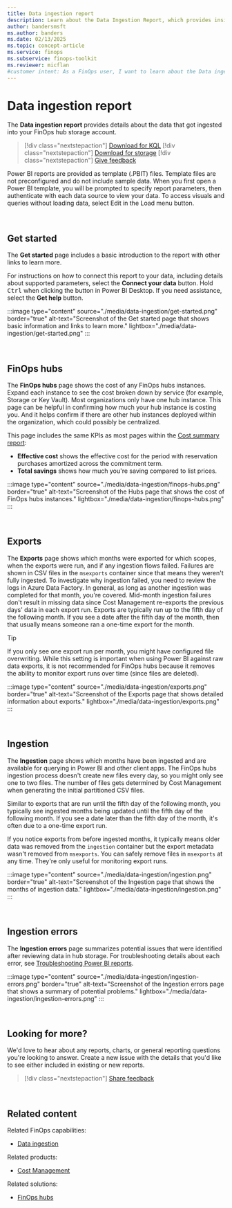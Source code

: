 ```yaml
---
title: Data ingestion report
description: Learn about the Data Ingestion Report, which provides insights into the data ingested into your FinOps hub storage account.
author: bandersmsft
ms.author: banders
ms.date: 02/13/2025
ms.topic: concept-article
ms.service: finops
ms.subservice: finops-toolkit
ms.reviewer: micflan
#customer intent: As a FinOps user, I want to learn about the Data ingestion report so that I can understand my incoming data.
---
```


<!-- cSpell:ignore nextstepaction -->
<!-- markdownlint-disable-next-line MD025 -->
# Data ingestion report

The **Data ingestion report** provides details about the data that got ingested into your FinOps hub storage account.

> [!div class="nextstepaction"]
> [Download for KQL](https://github.com/microsoft/finops-toolkit/releases/latest/download/PowerBI-kql.zip)
> [!div class="nextstepaction"]
> [Download for storage](https://github.com/microsoft/finops-toolkit/releases/latest/download/PowerBI-storage.zip)
> [!div class="nextstepaction"]
> [Give feedback](https://portal.azure.com/#view/HubsExtension/InProductFeedbackBlade/extensionName/FinOpsToolkit/cesQuestion/How%20easy%20or%20hard%20is%20it%20to%20understand%20and%20optimize%20cost%20and%20usage%20with%20the%20FinOps%20toolkit%20Data%20ingestion%20report%3F/cvaQuestion/How%20valuable%20is%20the%20Data%20ingestion%20report%3F/surveyId/FTK0.8/bladeName/PowerBI.Docs.DataIngestion/featureName/General)

Power BI reports are provided as template (.PBIT) files. Template files are not preconfigured and do not include sample data. When you first open a Power BI template, you will be prompted to specify report parameters, then authenticate with each data source to view your data. To access visuals and queries without loading data, select Edit in the Load menu button.

<br>

## Get started

The **Get started** page includes a basic introduction to the report with other links to learn more.

For instructions on how to connect this report to your data, including details about supported parameters, select the **Connect your data** button. Hold <kbd>Ctrl</kbd> when clicking the button in Power BI Desktop. If you need assistance, select the **Get help** button.

:::image type="content" source="./media/data-ingestion/get-started.png" border="true" alt-text="Screenshot of the Get started page that shows basic information and links to learn more." lightbox="./media/data-ingestion/get-started.png" :::

<br>

## FinOps hubs

The **FinOps hubs** page shows the cost of any FinOps hubs instances. Expand each instance to see the cost broken down by service (for example, Storage or Key Vault). Most organizations only have one hub instance. This page can be helpful in confirming how much your hub instance is costing you. And it helps confirm if there are other hub instances deployed within the organization, which could possibly be centralized.

This page includes the same KPIs as most pages within the [Cost summary report](cost-summary.md):

- **Effective cost** shows the effective cost for the period with reservation purchases amortized across the commitment term.
- **Total savings** shows how much you're saving compared to list prices.

:::image type="content" source="./media/data-ingestion/finops-hubs.png" border="true" alt-text="Screenshot of the Hubs page that shows the cost of FinOps hubs instances." lightbox="./media/data-ingestion/finops-hubs.png" :::

<br>

## Exports

The **Exports** page shows which months were exported for which scopes, when the exports were run, and if any ingestion flows failed. Failures are shown in CSV files in the `msexports` container since that means they weren't fully ingested. To investigate why ingestion failed, you need to review the logs in Azure Data Factory. In general, as long as another ingestion was completed for that month, you're covered. Mid-month ingestion failures don't result in missing data since Cost Management re-exports the previous days' data in each export run. Exports are typically run up to the fifth day of the following month. If you see a date after the fifth day of the month, then that usually means someone ran a one-time export for the month.

> [!TIP]
> If you only see one export run per month, you might have configured file overwriting. While this setting is important when using Power BI against raw data exports, it is not recommended for FinOps hubs because it removes the ability to monitor export runs over time (since files are deleted).

:::image type="content" source="./media/data-ingestion/exports.png" border="true" alt-text="Screenshot of the Exports page that shows detailed information about exports." lightbox="./media/data-ingestion/exports.png" :::

<br>

## Ingestion

The **Ingestion** page shows which months have been ingested and are available for querying in Power BI and other client apps. The FinOps hubs ingestion process doesn't create new files every day, so you might only see one to two files. The number of files gets determined by Cost Management when generating the initial partitioned CSV files.

Similar to exports that are run until the fifth day of the following month, you typically see ingested months being updated until the fifth day of the following month. If you see a date later than the fifth day of the month, it's often due to a one-time export run.

If you notice exports from before ingested months, it typically means older data was removed from the `ingestion` container but the export metadata wasn't removed from `msexports`. You can safely remove files in `msexports` at any time. They're only useful for monitoring export runs.

:::image type="content" source="./media/data-ingestion/ingestion.png" border="true" alt-text="Screenshot of the Ingestion page that shows the months of ingestion data." lightbox="./media/data-ingestion/ingestion.png" :::

<br>

## Ingestion errors

The **Ingestion errors** page summarizes potential issues that were identified after reviewing data in hub storage. For troubleshooting details about each error, see [Troubleshooting Power BI reports](../help/troubleshooting.md).

:::image type="content" source="./media/data-ingestion/ingestion-errors.png" border="true" alt-text="Screenshot of the Ingestion errors page that shows a summary of potential problems." lightbox="./media/data-ingestion/ingestion-errors.png" :::

<br>

## Looking for more?

We'd love to hear about any reports, charts, or general reporting questions you're looking to answer. Create a new issue with the details that you'd like to see either included in existing or new reports.

> [!div class="nextstepaction"]
> [Share feedback](https://aka.ms/ftk/ideas)

<br>

## Related content

Related FinOps capabilities:

- [Data ingestion](../../framework/understand/ingestion.md)

Related products:

- [Cost Management](/azure/cost-management-billing/costs/)

Related solutions:

- [FinOps hubs](../hubs/finops-hubs-overview.md)

<br>
